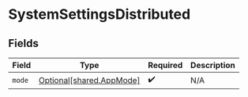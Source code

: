 # SystemSettingsDistributed


## Fields

| Field                                                          | Type                                                           | Required                                                       | Description                                                    |
| -------------------------------------------------------------- | -------------------------------------------------------------- | -------------------------------------------------------------- | -------------------------------------------------------------- |
| `mode`                                                         | [Optional[shared.AppMode]](undefined/models/shared/appmode.md) | :heavy_check_mark:                                             | N/A                                                            |